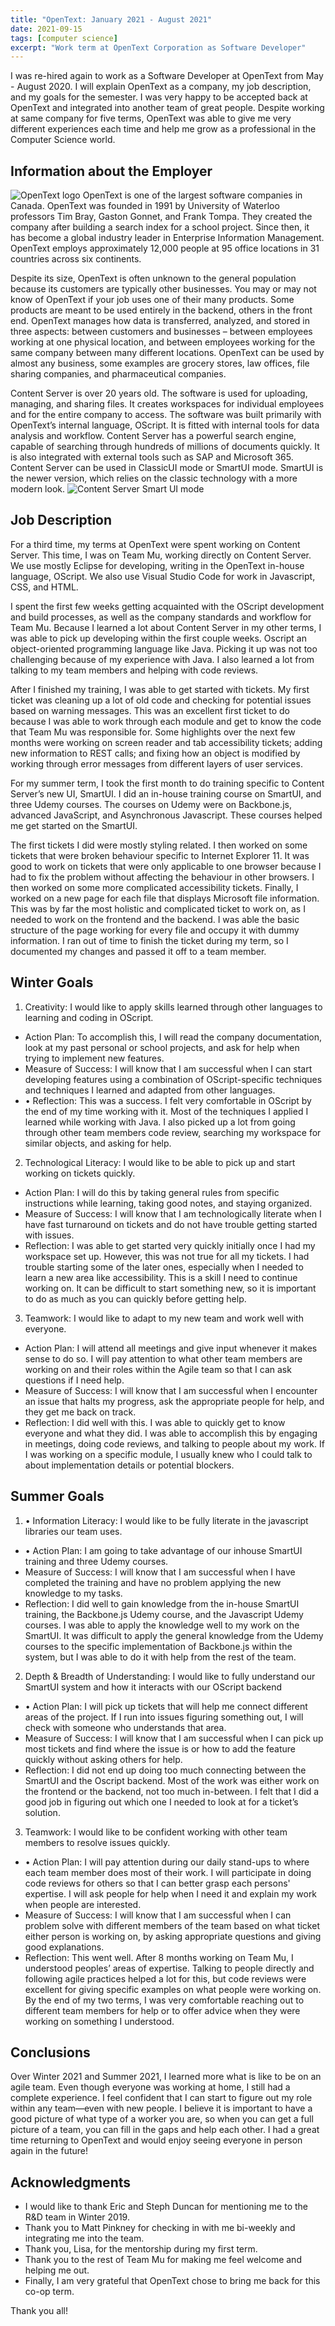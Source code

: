 ```yaml
---
title: "OpenText: January 2021 - August 2021"
date: 2021-09-15
tags: [computer science]
excerpt: "Work term at OpenText Corporation as Software Developer"
---
```

I was re-hired again to work as a Software Developer at OpenText from May - August 2020. I will explain OpenText as a company, my job description, and my goals for the semester. I was very happy to be accepted back at OpenText and integrated into another team of great people. Despite working at same company for five terms, OpenText was able to give me very different experiences each time and help me grow as a professional in the Computer Science world.

## Information about the Employer
<img src="{{ site.url }}{{ site.baseurl }}/images/ot-logo-2.png" alt="OpenText logo">
OpenText is one of the largest software companies in Canada. OpenText was founded in 1991 by University of Waterloo professors Tim Bray, Gaston Gonnet, and Frank Tompa. They created the company after building a search index for a school project. Since then, it has become a global industry leader in Enterprise Information Management. OpenText employs approximately 12,000 people at 95 office locations in 31 countries across six continents.

Despite its size, OpenText is often unknown to the general population because its customers are typically other businesses. You may or may not know of OpenText if your job uses one of their many products. Some products are meant to be used entirely in the backend, others in the front end. OpenText manages how data is transferred, analyzed, and stored in three aspects: between customers and businesses – between employees working at one physical location, and between employees working for the same company between many different locations. OpenText can be used by almost any business, some examples are grocery stores, law offices, file sharing companies, and pharmaceutical companies.

Content Server is over 20 years old. The software is used for uploading, managing, and sharing files. It creates workspaces for individual employees and for the entire company to access. The software was built primarily with OpenText’s internal language, OScript. It is fitted with internal tools for data analysis and workflow. Content Server has a powerful search engine, capable of searching through hundreds of millions of documents quickly. It is also integrated with external tools such as SAP and Microsoft 365. Content Server can be used in ClassicUI mode or SmartUI mode. SmartUI is the newer version, which relies on the classic technology with a more modern look.
<img src="{{ site.url }}{{ site.baseurl }}/images/cs-smart.png" alt="Content Server Smart UI mode">
## Job Description
For a third time, my terms at OpenText were spent working on Content Server. This time, I was on Team Mu, working directly on Content Server. We use mostly Eclipse for developing, writing in the OpenText in-house language, OScript. We also use Visual Studio Code for work in Javascript, CSS, and HTML.

I spent the first few weeks getting acquainted with the OScript development and build processes, as well as the company standards and workflow for Team Mu. Because I learned a lot about Content Server in my other terms, I was able to pick up developing within the first couple weeks. Oscript an object-oriented programming language like Java. Picking it up was not too challenging because of my experience with Java. I also learned a lot from talking to my team members and helping with code reviews.

After I finished my training, I was able to get started with tickets. My first ticket was cleaning up a lot of old code and checking for potential issues based on warning messages. This was an excellent first ticket to do because I was able to work through each module and get to know the code that Team Mu was responsible for. Some highlights over the next few months were working on screen reader and tab accessibility tickets; adding new information to REST calls; and fixing how an object is modified by working through error messages from different layers of user services.

For my summer term, I took the first month to do training specific to Content Server’s new UI, SmartUI. I did an in-house training course on SmartUI, and three Udemy courses. The courses on Udemy were on Backbone.js, advanced JavaScript, and Asynchronous Javascript.  These courses helped me get started on the SmartUI. 

The first tickets I did were mostly styling related. I then worked on some tickets that were broken behaviour specific to Internet Explorer 11. It was good to work on tickets that were only applicable to one browser because I had to fix the problem without affecting the behaviour in other browsers. I then worked on some more complicated accessibility tickets. Finally, I worked on a new page for each file that displays Microsoft file information. This was by far the most holistic and complicated ticket to work on, as I needed to work on the frontend and the backend. I was able the basic structure of the page working for every file and occupy it with dummy information. I ran out of time to finish the ticket during my term, so I documented my changes and passed it off to a team member.

## Winter Goals
1.	Creativity: I would like to apply skills learned through other languages to learning and coding in OScript. 
+ Action Plan: To accomplish this, I will read the company documentation, look at my past personal or school projects, and ask for help when trying to implement new features.
+ Measure of Success: I will know that I am successful when I can start developing features using a combination of OScript-specific techniques and techniques I learned and adapted from other languages. 
+ •	Reflection: This was a success. I felt very comfortable in OScript by the end of my time working with it. Most of the techniques I applied I learned while working with Java. I also picked up a lot from going through other team members code review, searching my workspace for similar objects, and asking for help.
2.	Technological Literacy: I would like to be able to pick up and start working on tickets quickly.
+ Action Plan: I will do this by taking general rules from specific instructions while learning, taking good notes, and staying organized. 
+ Measure of Success: I will know that I am technologically literate when I have fast turnaround on tickets and do not have trouble getting started with issues.
+ Reflection: I was able to get started very quickly initially once I had my workspace set up. However, this was not true for all my tickets. I had trouble starting some of the later ones, especially when I needed to learn a new area like accessibility. This is a skill I need to continue working on. It can be difficult to start something new, so it is important to do as much as you can quickly before getting help.
3.	Teamwork: I would like to adapt to my new team and work well with everyone.
+	Action Plan: I will attend all meetings and give input whenever it makes sense to do so. I will pay attention to what other team members are working on and their roles within the Agile team so that I can ask questions if I need help.
+	Measure of Success: I will know that I am successful when I encounter an issue that halts my progress, ask the appropriate people for help, and they get me back on track.
+	Reflection: I did well with this. I was able to quickly get to know everyone and what they did. I was able to accomplish this by engaging in meetings, doing code reviews, and talking to people about my work. If I was working on a specific module, I usually knew who I could talk to about implementation details or potential blockers.


## Summer Goals
1.	•	Information Literacy: I would like to be fully literate in the javascript libraries our team uses. 
+ •	Action Plan: I am going to take advantage of our inhouse SmartUI training and three Udemy courses.
+	Measure of Success: I will know that I am successful when I have completed the training and have no problem applying the new knowledge to my tasks.
+	Reflection: I did well to gain knowledge from the in-house SmartUI training, the Backbone.js Udemy course, and the Javascript Udemy courses. I was able to apply the knowledge well to my work on the SmartUI. It was difficult to apply the general knowledge from the Udemy courses to the specific implementation of Backbone.js within the system, but I was able to do it with help from the rest of the team.
2.	Depth & Breadth of Understanding: I would like to fully understand our SmartUI system and how it interacts with our OScript backend
+ •	Action Plan: I will pick up tickets that will help me connect different areas of the project. If I run into issues figuring something out, I will check with someone who understands that area. 
+	Measure of Success: I will know that I am successful when I can pick up most tickets and find where the issue is or how to add the feature quickly without asking others for help.
+	Reflection: I did not end up doing too much connecting between the SmartUI and the Oscript backend. Most of the work was either work on the frontend or the backend, not too much in-between. I felt that I did a good job in figuring out which one I needed to look at for a ticket’s solution. 
3.	Teamwork: I would like to be confident working with other team members to resolve issues quickly.
+ •	Action Plan: I will pay attention during our daily stand-ups to where each team member does most of their work. I will participate in doing code reviews for others so that I can better grasp each persons' expertise. I will ask people for help when I need it and explain my work when people are interested.
+	Measure of Success: I will know that I am successful when I can problem solve with different members of the team based on what ticket either person is working on, by asking appropriate questions and giving good explanations.
+	Reflection: This went well. After 8 months working on Team Mu, I understood peoples’ areas of expertise. Talking to people directly and following agile practices helped a lot for this, but code reviews were excellent for giving specific examples on what people were working on. By the end of my two terms, I was very comfortable reaching out to different team members for help or to offer advice when they were working on something I understood.

## Conclusions
Over Winter 2021 and Summer 2021, I learned more what is like to be on an agile team. Even though everyone was working at home, I still had a complete experience. I feel confident that I can start to figure out my role within any team—even with new people. I believe it is important to have a good picture of what type of a worker you are, so when you can get a full picture of a team, you can fill in the gaps and help each other. I had a great time returning to OpenText and would enjoy seeing everyone in person again in the future! 

## Acknowledgments
+ I would like to thank Eric and Steph Duncan for mentioning me to the R&D team in Winter 2019. 
+ Thank you to Matt Pinkney for checking in with me bi-weekly and integrating me into the team. 
+ Thank you, Lisa, for the mentorship during my first term. 
+ Thank you to the rest of Team Mu for making me feel welcome and helping me out. 
+ Finally, I am very grateful that OpenText chose to bring me back for this co-op term. 

Thank you all!